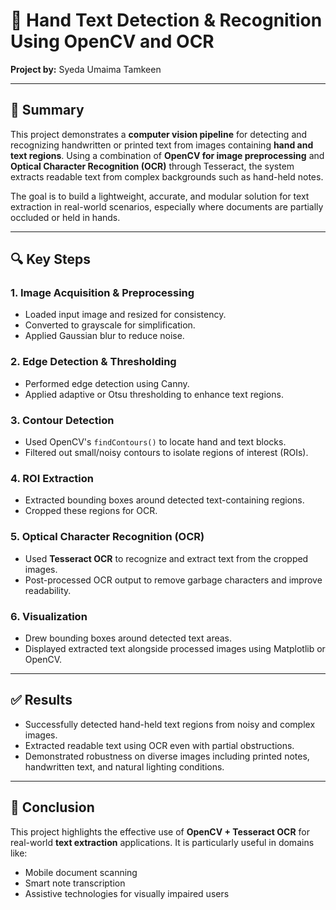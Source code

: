 # 📄 Hand Text Detection & Recognition Using OpenCV and OCR

**Project by:** Syeda Umaima Tamkeen

---

## 📝 Summary

This project demonstrates a **computer vision pipeline** for detecting and recognizing handwritten or printed text from images containing **hand and text regions**. Using a combination of **OpenCV for image preprocessing** and **Optical Character Recognition (OCR)** through Tesseract, the system extracts readable text from complex backgrounds such as hand-held notes.

The goal is to build a lightweight, accurate, and modular solution for text extraction in real-world scenarios, especially where documents are partially occluded or held in hands.

---

## 🔍 Key Steps

### 1. Image Acquisition & Preprocessing
- Loaded input image and resized for consistency.
- Converted to grayscale for simplification.
- Applied Gaussian blur to reduce noise.

### 2. Edge Detection & Thresholding
- Performed edge detection using Canny.
- Applied adaptive or Otsu thresholding to enhance text regions.

### 3. Contour Detection
- Used OpenCV's `findContours()` to locate hand and text blocks.
- Filtered out small/noisy contours to isolate regions of interest (ROIs).

### 4. ROI Extraction
- Extracted bounding boxes around detected text-containing regions.
- Cropped these regions for OCR.

### 5. Optical Character Recognition (OCR)
- Used **Tesseract OCR** to recognize and extract text from the cropped images.
- Post-processed OCR output to remove garbage characters and improve readability.

### 6. Visualization
- Drew bounding boxes around detected text areas.
- Displayed extracted text alongside processed images using Matplotlib or OpenCV.

---

## ✅ Results

- Successfully detected hand-held text regions from noisy and complex images.
- Extracted readable text using OCR even with partial obstructions.
- Demonstrated robustness on diverse images including printed notes, handwritten text, and natural lighting conditions.

---

## 📌 Conclusion

This project highlights the effective use of **OpenCV + Tesseract OCR** for real-world **text extraction** applications. It is particularly useful in domains like:
- Mobile document scanning
- Smart note transcription
- Assistive technologies for visually impaired users


